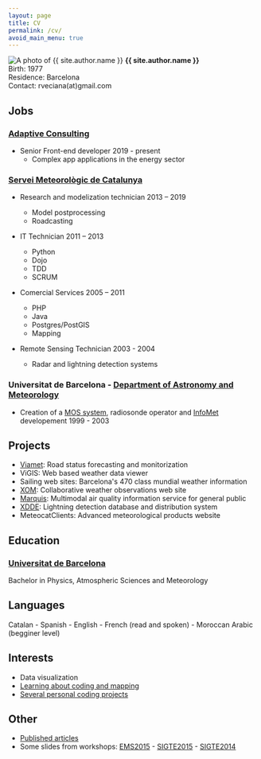 ```yaml
---
layout: page
title: CV
permalink: /cv/
avoid_main_menu: true
---
```


<img src="http://www.gravatar.com/avatar/a2746d9ceb326e71181a6629031faf81?s=135" alt="A photo of {{ site.author.name }}" class="left_picture"/> **{{ site.author.name }}** <br/> Birth: 1977 <br/> Residence: Barcelona <br/>Contact: rveciana(at)gmail.com

## Jobs

### [Adaptive Consulting](http://weareadaptive.com)

- Senior Front-end developer
  2019 - present
  - Complex app applications in the energy sector

### [Servei Meteorològic de Catalunya](http://www.meteo.cat)

- Research and modelization technician
  2013 – 2019

  - Model postprocessing
  - Roadcasting

- IT Technician
  2011 – 2013

  - Python
  - Dojo
  - TDD
  - SCRUM

- Comercial Services
  2005 – 2011

  - PHP
  - Java
  - Postgres/PostGIS
  - Mapping

- Remote Sensing Technician
  2003 - 2004
  - Radar and lightning detection systems

### Universitat de Barcelona - [Department of Astronomy and Meteorology](http://www.am.ub.edu/)

- Creation of a [MOS system](https://en.wikipedia.org/wiki/Model_output_statistics), radiosonde operator and [InfoMet](http://www.infomet.am.ub.es/) developement
  1999 - 2003

## Projects

- [Viamet](http://www.sirwec.org/Papers/andorra/34.pdf): Road status forecasting and monitorization
- ViGIS: Web based weather data viewer
- Sailing web sites: Barcelona's 470 class mundial weather information
- [XOM](http://xom.meteo.cat/): Collaborative weather observations web site
- [Marquis](http://cordis.europa.eu/project/rcn/78361_en.html): Multimodal air quality information service for general public
- [XDDE](http://extranet.meteocat.com/eldw2007/contrib_PDF/ELDW07_SMC_VECIANA.pdf): Lightning detection database and distribution system
- MeteocatClients: Advanced meteorological products website

## Education

### [Universitat de Barcelona](http://www.ub.edu/fisica/)

Bachelor in Physics, Atmospheric Sciences and Meteorology

## Languages

Catalan - Spanish - English - French (read and spoken) - Moroccan Arabic (begginer level)

## Interests

- Data visualization
- [Learning about coding and mapping](http://www.geoexamples.com)
- [Several personal coding projects](http://www.geoexamples.com/projects)

## Other

- [Published articles](https://scholar.google.es/citations?user=AExSTAwAAAAJ&hl=ca)
- Some slides from workshops: [EMS2015](http://geoexamples.com/slides/ems2015/) - [SIGTE2015](http://geoexamples.com/Mapas-web-interactivos-con-D3js/) - [SIGTE2014](http://geoexamples.com/introduccion-python-geoespacial/)
